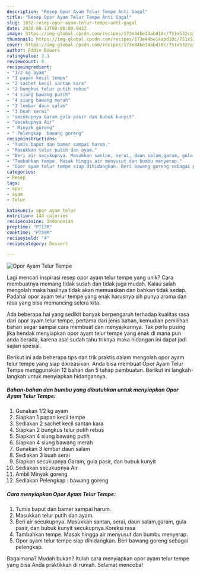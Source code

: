 ```yaml
---
description: "Resep Opor Ayam Telur Tempe Anti Gagal"
title: "Resep Opor Ayam Telur Tempe Anti Gagal"
slug: 1832-resep-opor-ayam-telur-tempe-anti-gagal
date: 2020-08-13T00:00:00.942Z
image: https://img-global.cpcdn.com/recipes/173e44be14abd10c/751x532cq70/opor-ayam-telur-tempe-foto-resep-utama.jpg
thumbnail: https://img-global.cpcdn.com/recipes/173e44be14abd10c/751x532cq70/opor-ayam-telur-tempe-foto-resep-utama.jpg
cover: https://img-global.cpcdn.com/recipes/173e44be14abd10c/751x532cq70/opor-ayam-telur-tempe-foto-resep-utama.jpg
author: Eddie Bowers
ratingvalue: 3.1
reviewcount: 9
recipeingredient:
- "1/2 kg ayam"
- "1 papan kecil tempe"
- "2 sachet kecil santan kara"
- "2 bungkus telur putih rebus"
- "4 siung bawang putih"
- "4 siung bawang merah"
- "3 lembar daun salam"
- "3 buah serai"
- "secukupnya Garam gula pasir dan bubuk kunyit"
- "secukupnya Air"
- " Minyak goreng"
- " Pelengkap  bawang goreng"
recipeinstructions:
- "Tumis baput dan bamer sampai harum."
- "Masukkan telur putih dan ayam."
- "Beri air secukupnya. Masukkan santan, serai, daun salam,garam, gula pasir, dan bubuk kunyit secukupnya.Koreksi rasa"
- "Tambahkan tempe. Masak hingga air menyusut dan bumbu menyerap."
- "Opor ayam telur tempe siap dihidangkan. Beri bawang goreng sebagai pelengkap."
categories:
- Resep
tags:
- opor
- ayam
- telur

katakunci: opor ayam telur 
nutrition: 144 calories
recipecuisine: Indonesian
preptime: "PT13M"
cooktime: "PT59M"
recipeyield: "4"
recipecategory: Dessert

---
```



![Opor Ayam Telur Tempe](https://img-global.cpcdn.com/recipes/173e44be14abd10c/751x532cq70/opor-ayam-telur-tempe-foto-resep-utama.jpg)

Lagi mencari inspirasi resep opor ayam telur tempe yang unik? Cara membuatnya memang tidak susah dan tidak juga mudah. Kalau salah mengolah maka hasilnya tidak akan memuaskan dan bahkan tidak sedap. Padahal opor ayam telur tempe yang enak harusnya sih punya aroma dan rasa yang bisa memancing selera kita.



Ada beberapa hal yang sedikit banyak berpengaruh terhadap kualitas rasa dari opor ayam telur tempe, pertama dari jenis bahan, kemudian pemilihan bahan segar sampai cara membuat dan menyajikannya. Tak perlu pusing jika hendak menyiapkan opor ayam telur tempe yang enak di mana pun anda berada, karena asal sudah tahu triknya maka hidangan ini dapat jadi sajian spesial.


Berikut ini ada beberapa tips dan trik praktis dalam mengolah opor ayam telur tempe yang siap dikreasikan. Anda bisa membuat Opor Ayam Telur Tempe menggunakan 12 bahan dan 5 tahap pembuatan. Berikut ini langkah-langkah untuk menyiapkan hidangannya.

<!--inarticleads1-->

##### Bahan-bahan dan bumbu yang dibutuhkan untuk menyiapkan Opor Ayam Telur Tempe:

1. Gunakan 1/2 kg ayam
1. Siapkan 1 papan kecil tempe
1. Sediakan 2 sachet kecil santan kara
1. Siapkan 2 bungkus telur putih rebus
1. Siapkan 4 siung bawang putih
1. Siapkan 4 siung bawang merah
1. Gunakan 3 lembar daun salam
1. Sediakan 3 buah serai
1. Siapkan secukupnya Garam, gula pasir, dan bubuk kunyit
1. Sediakan secukupnya Air
1. Ambil  Minyak goreng
1. Sediakan  Pelengkap : bawang goreng




<!--inarticleads2-->

##### Cara menyiapkan Opor Ayam Telur Tempe:

1. Tumis baput dan bamer sampai harum.
1. Masukkan telur putih dan ayam.
1. Beri air secukupnya. Masukkan santan, serai, daun salam,garam, gula pasir, dan bubuk kunyit secukupnya.Koreksi rasa
1. Tambahkan tempe. Masak hingga air menyusut dan bumbu menyerap.
1. Opor ayam telur tempe siap dihidangkan. Beri bawang goreng sebagai pelengkap.




Bagaimana? Mudah bukan? Itulah cara menyiapkan opor ayam telur tempe yang bisa Anda praktikkan di rumah. Selamat mencoba!
